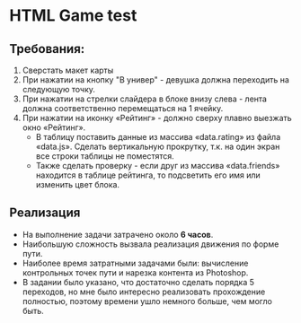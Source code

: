 # HTML Game test

## Требования:
1) Сверстать макет карты
2) При нажатии на кнопку "В универ" - девушка должна переходить на следующую точку. 
3) При нажатии на стрелки слайдера в блоке внизу слева - лента должна соответственно перемещаться на 1 ячейку.
4) При нажатии на иконку «Рейтинг» - должно сверху плавно выезжать окно «Рейтинг».
   - В таблицу поставить данные из массива «data.rating» из файла «data.js». Сделать вертикальную прокрутку, т.к. на один экран все строки таблицы не поместятся.
   - Также сделать проверку - если друг из массива «data.friends» находится в таблице рейтинга, то подсветить его имя или изменить цвет блока.


## Реализация
- На выполнение задачи затрачено около **6 часов**.
- Наибольшую сложность вызвала реализация движения по форме пути. 
- Наиболее время затратными задачами были: вычисление контрольных точек пути и нарезка контента из Photoshop.
- В задании было указано, что достаточно сделать порядка 5 переходов, но мне было интересно реализовать прохождение полностью, поэтому времени ушло немного больше, чем могло быть.
  
